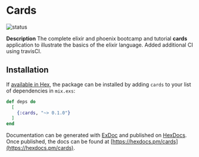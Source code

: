 # Cards
![status](https://travis-ci.org/miltonArango/elixir-cards.svg?branch=master)

**Description**
The complete elixir and phoenix bootcamp and tutorial __cards__ application to illustrate the basics of the elixir language. Added additional CI using travisCI.


## Installation

If [available in Hex](https://hex.pm/docs/publish), the package can be installed
by adding `cards` to your list of dependencies in `mix.exs`:

```elixir
def deps do
  [
    {:cards, "~> 0.1.0"}
  ]
end
```

Documentation can be generated with [ExDoc](https://github.com/elixir-lang/ex_doc)
and published on [HexDocs](https://hexdocs.pm). Once published, the docs can
be found at [https://hexdocs.pm/cards](https://hexdocs.pm/cards).

